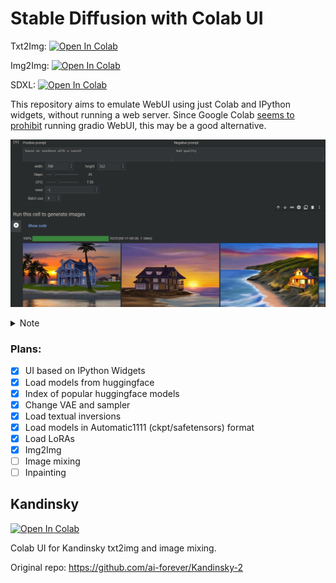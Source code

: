 # Stable Diffusion with Colab UI

Txt2Img: [![Open In Colab](https://colab.research.google.com/assets/colab-badge.svg)](https://colab.research.google.com/github/oneir0mancer/stable-diffusion-diffusers-colab-ui/blob/main/sd_diffusers_colab_ui.ipynb)

Img2Img: [![Open In Colab](https://colab.research.google.com/assets/colab-badge.svg)](https://colab.research.google.com/github/oneir0mancer/stable-diffusion-diffusers-colab-ui/blob/main/sd_diffusers_img2img_ui.ipynb)

SDXL:  [![Open In Colab](https://colab.research.google.com/assets/colab-badge.svg)](https://colab.research.google.com/github/oneir0mancer/stable-diffusion-diffusers-colab-ui/blob/main/SDXL_diffusers_ui.ipynb)

This repository aims to emulate WebUI using just Colab and IPython widgets, without running a web server. 
Since Google Colab [seems to prohibit](https://github.com/googlecolab/colabtools/issues/3591) running gradio WebUI, this may be a good alternative.

![UI example](docs/ui-example.jpg)

<details>
 <summary>Note</summary>
I use diffusers library to run stable diffusion, which has some problems with importing models in Automatic1111 format. So it may take some work to load a particular model.
</details>

### Plans:
 - [X] UI based on IPython Widgets
 - [X] Load models from huggingface
 - [X] Index of popular huggingface models
 - [X] Change VAE and sampler
 - [X] Load textual inversions
 - [x] Load models in Automatic1111 (ckpt/safetensors) format
 - [x] Load LoRAs
 - [x] Img2Img
 - [ ] Image mixing
 - [ ] Inpainting

## Kandinsky
[![Open In Colab](https://colab.research.google.com/assets/colab-badge.svg)](https://colab.research.google.com/github/oneir0mancer/stable-diffusion-diffusers-colab-ui/blob/main/sd_kandinsky_colab_ui.ipynb)

Colab UI for Kandinsky txt2img and image mixing.

Original repo: https://github.com/ai-forever/Kandinsky-2
